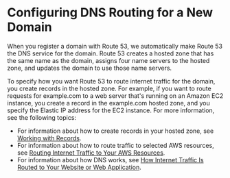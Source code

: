 # Configuring DNS Routing for a New Domain<a name="dns-configuring-new-domain"></a>

When you register a domain with Route 53, we automatically make Route 53 the DNS service for the domain\. Route 53 creates a hosted zone that has the same name as the domain, assigns four name servers to the hosted zone, and updates the domain to use those name servers\.

To specify how you want Route 53 to route internet traffic for the domain, you create records in the hosted zone\. For example, if you want to route requests for example\.com to a web server that's running on an Amazon EC2 instance, you create a record in the example\.com hosted zone, and you specify the Elastic IP address for the EC2 instance\. For more information, see the following topics:
+ For information about how to create records in your hosted zone, see [Working with Records](rrsets-working-with.md)\.
+ For information about how to route traffic to selected AWS resources, see [Routing Internet Traffic to Your AWS Resources](routing-to-aws-resources.md)\.
+ For information about how DNS works, see [How Internet Traffic Is Routed to Your Website or Web Application](welcome-dns-service.md)\.